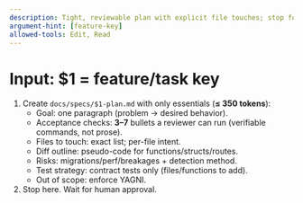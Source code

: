 ```yaml
---
description: Tight, reviewable plan with explicit file touches; stop for approval
argument-hint: [feature-key]
allowed-tools: Edit, Read
---
```

# Input: $1 = feature/task key

1. Create `docs/specs/$1-plan.md` with only essentials (**≤ 350 tokens**):
   - Goal: one paragraph (problem → desired behavior).
   - Acceptance checks: **3–7** bullets a reviewer can run (verifiable commands, not prose).
   - Files to touch: exact list; per-file intent.
   - Diff outline: pseudo-code for functions/structs/routes.
   - Risks: migrations/perf/breakages + detection method.
   - Test strategy: contract tests only (files/functions to add).
   - Out of scope: enforce YAGNI.
2. Stop here. Wait for human approval.